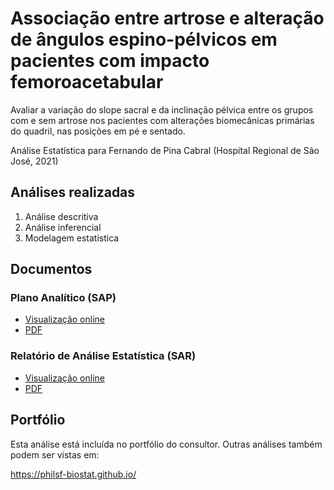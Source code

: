 # Associação entre artrose e alteração de ângulos espino-pélvicos em pacientes com impacto femoroacetabular

Avaliar a variação do slope sacral e da inclinação pélvica entre os grupos com e sem artrose nos pacientes com alterações biomecânicas primárias do quadril, nas posições em pé e sentado.

Análise Estatística para Fernando de Pina Cabral (Hospital Regional de São José, 2021)

## Análises realizadas

1. Análise descritiva
1. Análise inferencial
1. Modelagem estatística

## Documentos

### Plano Analítico (SAP)

<!-- - [Visualização online][sapviz-v02] -->
<!-- - [Download][sappdf-v02] -->

- [Visualização online][sapviz-v01]
- [PDF][sappdf-v01]

### Relatório de Análise Estatística (SAR)

<!-- - [Visualização online][reportviz-v02] -->
<!-- - [Download][pdf-v02] -->

- [Visualização online][reportviz-v01]
- [PDF][pdf-v01]

## Portfólio

Esta análise está incluída no portfólio do consultor.
Outras análises também podem ser vistas em:

<https://philsf-biostat.github.io/>

<!-- --- -->

[sapviz-v01]: report/SAP-2021-014-FP-v01.md
[sapviz-v02]: report/SAP-2021-014-FP-v02.md
[sappdf-v01]: https://docs.google.com/viewer?url=https://github.com/philsf-biostat/SAR-2021-014-FP/raw/main/report/SAP-2021-014-FP-v01.pdf
[sappdf-v02]: https://docs.google.com/viewer?url=https://github.com/philsf-biostat/SAR-2021-014-FP/raw/main/report/SAP-2021-014-FP-v02.pdf

[reportviz-v01]: report/SAR-2021-014-FP-v01.md
[reportviz-v02]: report/SAR-2021-014-FP-v02.md
[pdf-v01]: https://docs.google.com/viewer?url=https://github.com/philsf-biostat/SAR-2021-014-FP/raw/main/report/SAR-2021-014-FP-v01.pdf
[pdf-v02]: https://docs.google.com/viewer?url=https://github.com/philsf-biostat/SAR-2021-014-FP/raw/main/report/SAR-2021-014-FP-v02.pdf
[docx-v01]: https://docs.google.com/viewer?url=https://github.com/philsf-biostat/SAR-2021-014-FP/raw/main/report/SAR-2021-014-FP-v01.docx
[docx-v02]: https://docs.google.com/viewer?url=https://github.com/philsf-biostat/SAR-2021-014-FP/raw/main/report/SAR-2021-014-FP-v02.docx

[releases]: https://github.com/philsf-biostat/SAR-2021-014-FP/releases/
[milestone-v01]: https://github.com/philsf-biostat/SAR-2021-014-FP/milestone/mmm01
[v01-project]: https://github.com/philsf-biostat/SAR-2021-014-FP/projects/ppp01
[milestone-v02]: https://github.com/philsf-biostat/SAR-2021-014-FP/milestone/mmm02
[v02-project]: https://github.com/philsf-biostat/SAR-2021-014-FP/projects/ppp02
